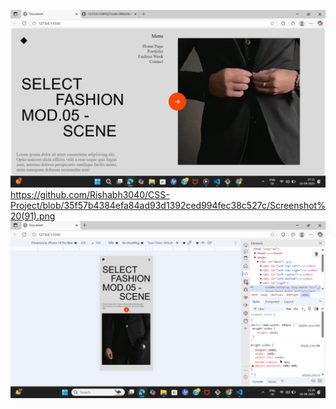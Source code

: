 ![Project Screenshot](https://github.com/Rishabh3040/CSS-Project/blob/4d77409ab1ddc670a4724b10d9f8d43486de20b7/Screenshot%20(87).png)
https://github.com/Rishabh3040/CSS-Project/blob/35f57b4384efa84ad93d1392ced994fec38c527c/Screenshot%20(91).png
![Project Screenshot](https://github.com/Rishabh3040/CSS-Project/blob/35f57b4384efa84ad93d1392ced994fec38c527c/Screenshot%20(91).png)
